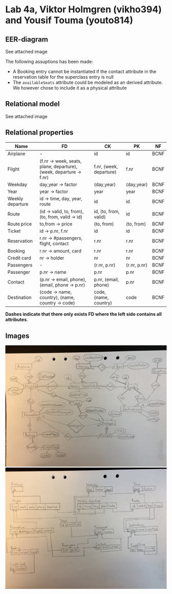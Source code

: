# Lab 4a, Viktor Holmgren (vikho394) and Yousif Touma (youto814)

## EER-diagram
See attached image

The following assuptions has been made:
- A Booking entry cannot be instantiated if the contact attribute in the reservation table for the superclass entry is null
- The `availableSeats` attribute could be modeled as an derived attribute. We however chose to include it as a physical attribute

## Relational model
See attached image

## Relational properties

|Name   	          |FD   	                                                                  |CK   	                   |PK   	        |NF   	|
|------------------	|------------------------------------------------------------------------ |------------------------- |-------------	|-----	|
|Airplane           |-   	                                                                    |id  	                     |id   	        |BCNF   |
|Flight 	          |(f.nr -> week, seats, plane, departure), (week, departure -> f.nr)       |f.nr, (week, departure)   |f.nr	        |BCNF   |
|Weekday   	        |day,year -> factor   					                                          |(day,year)                |(day,year)    |BCNF   |
|Year   	          |year -> factor   						                                            |year   	                 |year          |BCNF   |
|Weekly departure   |id -> time, day, year, route                                             |id                        |id            |BCNF   |
|Route              |(id -> valid, to, from), (to, from, valid -> id)                         |id, (to, from, valid)     |id            |BCNF   |
|Route price        |to,from -> price                                                         |(to, from)                |(to, from)    |BCNF   |
|Ticket             |id -> p.nr, f.nr                                                         |id                        |id            |BCNF   |
|Reservation        |r.nr -> #passengers, flight, contact                                     |r.nr                      |r.nr          |BCNF   |
|Booking            |r.nr -> amount, card                                                     |r.nr                      |r.nr          |BCNF   |
|Credit card        |nr -> holder                                                             |nr                        |nr            |BCNF   |
|Passengers         |-                                                                        |(r.nr, p.nr)              |(r.nr, p.nr)  |BCNF   |
|Passenger          |p.nr -> name                                                             |p.nr                      |p.nr          |BCNF   |
|Contact            |(p.nr -> email, phone), (email, phone -> p.nr)                           |p.nr, (email, phone)      |p.nr          |BCNF   |
|Destination        |(code -> name, country), (name, country -> code)                         |code, (name, country)     |code          |BCNF   |

**Dashes indicate that there only exists FD where the left side contains all attributes**.

## Images
![alt text](eer.jpg)
![alt text](rm.jpg)
